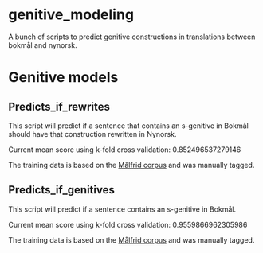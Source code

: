 # genitive_modeling
A bunch of scripts to predict genitive constructions in translations between bokmål and nynorsk.

# Genitive models

## Predicts_if_rewrites

This script will predict if a sentence that contains an s-genitive in Bokmål should have that construction rewritten in Nynorsk.

Current mean score using k-fold cross validation: 0.852496537279146

The training data is based on the [Målfrid corpus](https://www.nb.no/sprakbanken/ressurskatalog/oai-nb-no-sbr-69/#corpus-info) and was manually tagged.

## Predicts_if_genitives

This script will predict if a sentence contains an s-genitive in Bokmål.

Current mean score using k-fold cross validation: 0.9559866962305986

The training data is based on the [Målfrid corpus](https://www.nb.no/sprakbanken/ressurskatalog/oai-nb-no-sbr-69/#corpus-info) and was manually tagged.